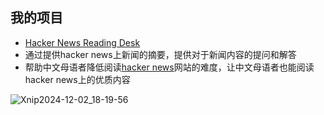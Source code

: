 ## 我的项目
- [Hacker News Reading Desk](https://www.hackernewsreadingdesk.com)
- 通过提供hacker news上新闻的摘要，提供对于新闻内容的提问和解答
- 帮助中文母语者降低阅读[hacker news](https://www.hackernews.com)网站的难度，让中文母语者也能阅读hacker news上的优质内容

![Xnip2024-12-02_18-19-56](https://github.com/user-attachments/assets/4a791fb3-8c66-46a8-bb1b-957f5c27a191)
